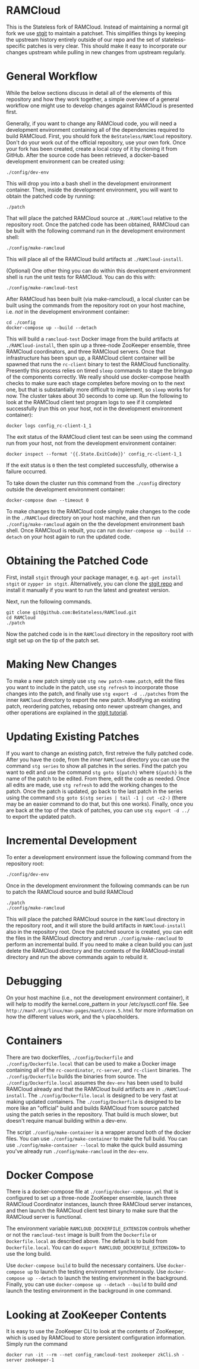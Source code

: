 # RAMCloud

This is the Stateless fork of RAMCloud. Instead of maintaining a normal git fork
we use [stgit](http://www.procode.org/stgit/) to maintain a patchset. This
simplifies things by keeping the upstream history entirely outside of our repo
and the set of stateless-specific patches is very clear. This should make it
easy to incorporate our changes upstream while pulling in new changes from
upstream regularly.

# General Workflow

While the below sections discuss in detail all of the elements of this
repository and how they work together, a simple overview of a general workflow
one might use to develop changes against RAMCloud is presented first.

Generally, if you want to change any RAMCloud code, you will need a development
environment containing all of the dependencies required to build RAMCloud.
First, you should fork the `BeStateless/RAMCloud` repository. Don't do your work
out of the official repository, use your own fork. Once your fork has been
created, create a local copy of it by cloning it from GitHub. After the source
code has been retrieved, a docker-based development environment can be created
using:

    ./config/dev-env

This will drop you into a bash shell in the development environment container.
Then, inside the development environment, you will want to obtain the patched
code by running:

    ./patch

That will place the patched RAMCloud source at `./RAMCloud` relative to the
repository root. Once the patched code has been obtained, RAMCloud can be built
with the following command run in the development environment shell:

    ./config/make-ramcloud

This will place all of the RAMCloud build artifacts at `./RAMCloud-install`.

(Optional) One other thing you can do within this development environment shell 
is run the unit tests for RAMCloud. You can do this with:

    ./config/make-ramcloud-test

After RAMCloud has been built (via make-ramcloud), a local cluster can be built
using the commands from the repository root on your host machine, i.e. _not_ in
the development environment container:

    cd ./config
    docker-compose up --build --detach

This will build a `ramcloud-test` Docker image from the build artifacts at
`./RAMCloud-install`, then spin up a three-node ZooKeeper ensemble, three
RAMCloud coordinators, and three RAMCloud servers. Once that infrastructure has
been spun up, a RAMCloud client container will be spawned that runs the
`rc-client` binary to test the RAMCloud functionality. Presently this process
relies on timed `sleep` commands to stage the bringup of the components
correctly. We really should use docker-compose health checks to make sure each
stage completes before moving on to the next one, but that is substantially more
difficult to implement, so `sleep` works for now. The cluster takes about 30
seconds to come up. Run the following to look at the RAMCloud client test
program logs to see if it completed successfully (run this on your host, not in
the development environment container):

    docker logs config_rc-client-1_1

The exit status of the RAMCloud client test can be seen using the command run
from your host, not from the development environment container:

    docker inspect --format '{{.State.ExitCode}}' config_rc-client-1_1

If the exit status is `0` then the test completed successfully, otherwise a
failure occurred.

To take down the cluster run this command from the `./config` directory outside
the development environment container:

    docker-compose down --timeout 0

To make changes to the RAMCloud code simply make changes to the code in the
`./RAMCloud` directory on your host machine, and then run
`./config/make-ramcloud` again on the the development environment bash shell.
Once RAMCloud is rebuilt, you can run `docker-compose up --build --detach` on
your host again to run the updated code.

# Obtaining the Patched Code

First, install `stgit` through your package manager, e.g. `apt-get install
stgit` or `zypper in stgit`. Alternatively, you can clone the
[stgit repo](https://github.com/ctmarinas/stgit.git) and install it manually if
you want to run the latest and greatest version.

Next, run the following commands.

```
git clone git@github.com:BeStateless/RAMCloud.git
cd RAMCloud
./patch
```

Now the patched code is in the `RAMCloud` directory in the repository root with
stgit set up on the tip of the patch set.

# Making New Changes

To make a new patch simply use `stg new patch-name.patch`, edit the files you
want to include in the patch, use `stg refresh` to incorporate those changes
into the patch, and finally use `stg export -d ../patches` from the inner
`RAMCloud` directory to export the new patch. Modifying an existing patch,
reordering patches, rebasing onto newer upstream changes, and other operations
are explained in the
[stgit tutorial](http://procode.org/stgit/doc/tutorial.html).

# Updating Existing Patches

If you want to change an existing patch, first retreive the fully patched code.
After you have the code, from the _inner_ `RAMCloud` directory you can use the
command `stg series` to show all patches in the series. Find the patch you want
to edit and use the command `stg goto ${patch}` where `${patch}` is the name of
the patch to be edited. From there, edit the code as needed. Once all edits are
made, use `stg refresh` to add the working changes to the patch. Once the patch
is updated, go back to the last patch in the series using the command
`stg goto $(stg series | tail -1 | cut -c2-)` (there may be an easier command to
do that, but this one works). Finally, once you are back at the top of the stack
of patches, you can use `stg export -d ../` to export the updated patch.

# Incremental Development

To enter a development environment issue the following command from the
repository root:

    ./config/dev-env

Once in the development environment the following commands can be run to patch
the RAMCloud source and build RAMCloud

    ./patch
    ./config/make-ramcloud

This will place the patched RAMCloud source in the `RAMCloud` directory in the
repository root, and it will store the build artifacts in `RAMCloud-install`
also in the repository root. Once the patched source is created, you can edit
the files in the RAMCloud directory and rerun `./config/make-ramcloud` to
perform an incremental build. If you need to make a clean build you can just
delete the RAMCloud directory and the contents of the RAMCloud-install directory
and run the above commands again to rebuild it.

# Debugging

On your host machine (i.e., not the development environment container), it will
help to modify the kernel.core_pattern in your /etc/sysctl.conf file. See 
`http://man7.org/linux/man-pages/man5/core.5.html` for more information on how 
the different values work, and the `%` placeholders.

# Containers

There are two dockerfiles, `./config/Dockerfile` and `./config/Dockerfile.local`
that can be used to make a Docker image containing all of the `rc-coordinator`,
`rc-server`, and `rc-client` binaries. The `./config/Dockerfile` builds the
binaries from source. The `./config/Dockerfile.local` assumes the `dev-env` has
been used to build RAMCloud already and that the RAMCloud build artifacts are in
`./RAMCloud-install`. The `./config/Dockerfile.local` is designed to be very
fast at making updated containers. The `./config/Dockerfile` is designed to be
more like an "official" build and builds RAMCloud from source patched using the
patch series in the repository. That build is much slower, but doesn't require
manual building within a dev-env.

The script `./config/make-container` is a wrapper around both of the docker
files. You can use `./config/make-container` to make the full build. You can use
`./config/make-container --local` to make the quick build assuming you've
already run `./config/make-ramcloud` in the `dev-env`.

# Docker Compose

There is a docker-compose file at `./config/docker-compose.yml` that is
configured to set up a three-node ZooKeeper ensemble, launch three RAMCloud
Coordinator instances, launch three RAMCloud server instances, and then launch
the RAMCloud client test binary to make sure that the RAMCloud server is
functional.

The environment variable `RAMCLOUD_DOCKERFILE_EXTENSION` controls whether or not
the `ramcloud-test` image is built from the `Dockerfile` or `Dockerfile.local`
as described above. The default is to build from `Dockerfile.local`. You can do
`export RAMCLOUD_DOCKERFILE_EXTENSION=` to use the long build.

Use `docker-compose build` to build the necessary containers. Use
`docker-compose up` to launch the testing environment synchronously. Use
`docker-compose up --detach` to launch the testing environment in the
background. Finally, you can use `docker-compose up --detach --build` to build
_and_ launch the testing environment in the background in one command.

# Looking at ZooKeeper Contents

It is easy to use the ZooKeeper CLI to look at the contents of ZooKeeper, which
is used by RAMCloud to store persistent configuration information. Simply run
the command

    docker run -it --rm --net config_ramcloud-test zookeeper zkCli.sh -server zookeeper-1
